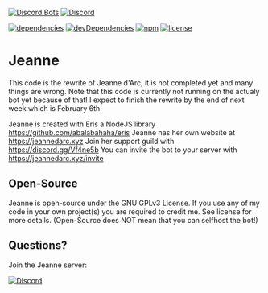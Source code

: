 [![Discord Bots](https://discordbots.org/api/widget/status/237578660708745216.svg?noavatar=true)](https://discordbots.org/bot/237578660708745216)
[![Discord](https://discordapp.com/api/guilds/240059867744698368/embed.png)](https://discord.gg/Vf4ne5b)

[![dependencies](https://david-dm.org/KurozeroPB/Jeanne/status.svg?style=flat-square)](https://david-dm.org/KurozeroPB/Jeanne)
[![devDependencies](https://david-dm.org/KurozeroPB/Jeanne/dev-status.svg?style=flat-square)](https://david-dm.org/KurozeroPB/Jeanne?type=dev)
[![npm](https://img.shields.io/github/release/KurozeroPB/Jeanne.svg?style=flat-square)](https://github.com/KurozeroPB/Jeanne/releases)
[![license](https://img.shields.io/github/license/KurozeroPB/Jeanne.svg?style=flat-square)](https://choosealicense.com/licenses/gpl-3.0)

# Jeanne
This code is the rewrite of Jeanne d'Arc, it is not completed yet and many things are wrong.
Note that this code is currently not running on the actualy bot yet because of that!
I expect to finish the rewrite by the end of next week which is February 6th

Jeanne is created with Eris a NodeJS library https://github.com/abalabahaha/eris
Jeanne has her own website at https://jeannedarc.xyz
Join her support guild with https://discord.gg/Vf4ne5b
You can invite the bot to your server with https://jeannedarc.xyz/invite

Open-Source
-
Jeanne is open-source under the GNU GPLv3 License. If you use any of my code in your own project(s) you are required to credit me. See license for more details. (Open-Source does NOT mean that you can selfhost the bot!)

Questions?
-
Join the Jeanne server:

[![Discord](https://discordapp.com/api/guilds/240059867744698368/embed.png?style=banner2)](https://discord.gg/Vf4ne5b)
